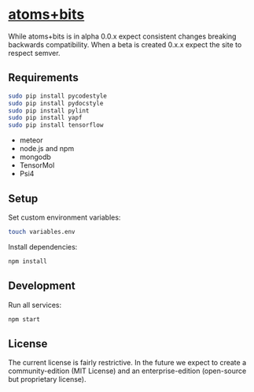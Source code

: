 # [atoms+bits](https://atomsandbits.com/)

While atoms+bits is in alpha 0.0.x expect consistent changes breaking backwards compatibility. When a beta is created 0.x.x expect the site to respect semver.

## Requirements

~~~sh
sudo pip install pycodestyle
sudo pip install pydocstyle
sudo pip install pylint
sudo pip install yapf
sudo pip install tensorflow
~~~

- meteor
- node.js and npm
- mongodb
- TensorMol
- Psi4

## Setup

Set custom environment variables:
~~~sh
touch variables.env
~~~

Install dependencies:
~~~sh
npm install
~~~

## Development

Run all services:
~~~sh
npm start
~~~

## License

The current license is fairly restrictive. In the future we expect to create a community-edition (MIT License) and an enterprise-edition (open-source but proprietary license).
